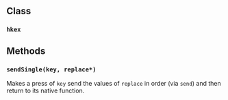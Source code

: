 ## Class
### `hkex`
## Methods
### `sendSingle(key, replace*)`
Makes a press of `key` send the values of `replace` in order (via `send`) and then return to its native function.
